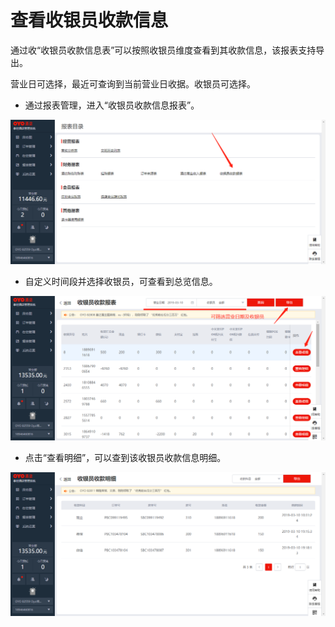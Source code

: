 # 查看收银员收款信息

通过收“收银员收款信息表”可以按照收银员维度查看到其收款信息，该报表支持导出。

营业日可选择，最近可查询到当前营业日收据。收银员可选择。

* 通过报表管理，进入“收银员收款信息报表”。

![](../../../.gitbook/assets/image%20%28330%29.png)

* 自定义时间段并选择收银员，可查看到总览信息。

![](../../../.gitbook/assets/image%20%28374%29.png)

* 点击“查看明细”，可以查到该收银员收款信息明细。

![](../../../.gitbook/assets/image%20%28263%29.png)

